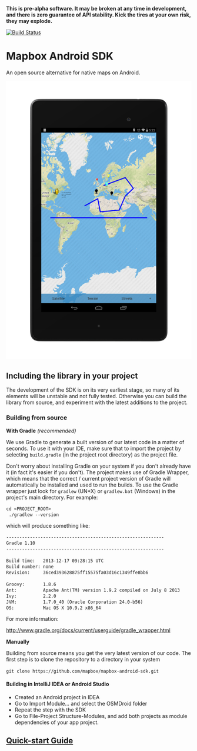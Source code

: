 **This is pre-alpha software. It may be broken at any time in development,
and there is zero guarantee of API stability. Kick the tires at your own
risk, they may explode.**

[![Build Status](https://travis-ci.org/mapbox/mapbox-android-sdk.png?branch=master)](https://travis-ci.org/mapbox/mapbox-android-sdk)

# Mapbox Android SDK

An open source alternative for native maps on Android.

![](screenshot.png)

## Including the library in your project

The development of the SDK is on its very earliest stage, so many of its elements
will be unstable and not fully tested. Otherwise you can build the library from
source, and experiment with the latest additions to the project.

### Building from source

**With Gradle** *(recommended)*

We use Gradle to generate a built version of our latest code in a matter of seconds.
To use it with your IDE, make sure that to import the project by selecting `build.gradle` (in the project root directory) as the project file.

Don't worry about installing Gradle on your system if you don't already have it (in fact it's easier if you don't).  The project makes use of Gradle Wrapper, which means that the correct / current project version of Gradle will automatically be installed and used to run the builds.  To use the Gradle wrapper just look for `gradlew` (UN*X) or `gradlew.bat` (Windows) in the project's main directory.  For example:

```
cd <PROJECT_ROOT>
 ./gradlew --version
```
which will produce something like:

```
------------------------------------------------------------
Gradle 1.10
------------------------------------------------------------

Build time:   2013-12-17 09:28:15 UTC
Build number: none
Revision:     36ced393628875ff15575fa03d16c1349ffe8bb6

Groovy:       1.8.6
Ant:          Apache Ant(TM) version 1.9.2 compiled on July 8 2013
Ivy:          2.2.0
JVM:          1.7.0_40 (Oracle Corporation 24.0-b56)
OS:           Mac OS X 10.9.2 x86_64
```

For more information:

http://www.gradle.org/docs/current/userguide/gradle_wrapper.html

**Manually**

Building from source means you get the very latest version of our code. The first step is to clone the repository to a directory in your system

```git clone https://github.com/mapbox/mapbox-android-sdk.git ```

#### Building in IntelliJ IDEA or Android Studio

* Created an Android project in IDEA
* Go to Import Module... and select the OSMDroid folder
* Repeat the step with the SDK
* Go to File-Project Structure-Modules, and add both projects as module dependencies of your app project.

## [Quick-start Guide](https://github.com/mapbox/mapbox-android-sdk/blob/master/QUICKSTART.md)
